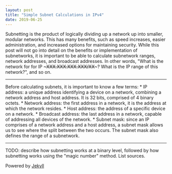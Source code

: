 ```yaml
---
layout: post
title: "Simple Subnet Calculations in IPv4"
date: 2019-06-25
---
```


Subnetting is the product of logically dividing up a network up into smaller, modular networks. This has many benefits, such as speed increases, easier administration, and increased options for maintaining security. While this post will not go into detail on the benefits or implementation of subnetworks, it is important to be able to calculate subnetwork ranges, network addresses, and broadcast addresses. In other words, "What is the network for for IP ~~~XXX.XXX.XXX.XXX/XX~~~? What is the IP range of this network?", and so on.
<hr>  
Before calculating subnets, it is important to know a few terms:  
* IP address: a unique address identifying a device on a network, combining a network address and host address. It is 32 bits, comprised of 4 binary octets.  
* Network address: the first address in a network, it is the address at which the network resides.  
* Host address: the address of a specific device on a network.  
* Broadcast address: the last address in a network, capable of addressing all devices of the network.  
* Subnet mask: since an IP comprises of a network address and a host address, a subnet mask allows us to see where the split between the two occurs. The subnet mask also defines the range of a subnetwork. 
<hr>
TODO: describe how subnetting works at a binary level, followed by how subnetting works using the "magic number" method. List sources.

Powered by [Jekyll](http://jekyllrb.com)
